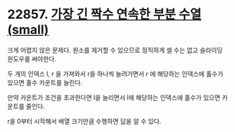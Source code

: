 # 22857. [가장 긴 짝수 연속한 부분 수열 (small)](./22857.cpp)

크게 어렵지 않은 문제다. 원소를 제거할 수 있으므로 정직하게 셀 수는 없고 슬라이딩 윈도우를 써야한다.

두 개의 인덱스 l, r 을 가져와서 r을 하나씩 늘려가면서 r 에 해당하는 인덱스에 홀수가 있으면 홀수 카운트를 늘린다.

만약 카운트가 조건을 초과한다면 l을 늘리면서 l에 해당하는 인덱스에 홀수가 있으면 카운트를 줄인다.

r을 0부터 시작해서 배열 크기만큼 수행하면 답을 알 수 있다.
